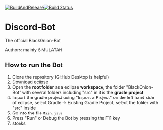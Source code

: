 [![BuildAndRelease](https://github.com/Black0nion/BlackOnion-Bot/actions/workflows/updatebot.yml/badge.svg)](https://github.com/Black0nion/BlackOnion-Bot/actions/workflows/updatebot.yml)[![Build Status](https://travis-ci.com/Black0nion/BlackOnion-Bot.svg?token=BtqsLLy9uR68mjpAMTwr&branch=main)](https://travis-ci.com/Black0nion/BlackOnion-Bot)
# Discord-Bot

The official BlackOnion-Bot!

Authors: mainly SIMULATAN

## How to run the Bot
1. Clone the repository (GitHub Desktop is helpful)
2. Download eclipse
3. Open the **root folder** as a eclipse **workspace**, the folder "BlackOnion-Bot" with several folders including "src" in it is the **gradle project**
4. Import the gradle project using "Import a Project" on the left hand side of eclipse, select Gradle -> Existing Gradle Project, select the folder with "src" inside
5. Go into the file ``Main.java``
6. Press "Run" or Debug the Bot by pressing the F11 key
7. stonks
